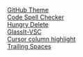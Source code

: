 [GitHub Theme](https://marketplace.visualstudio.com/items?itemName=GitHub.github-vscode-theme)\
[Code Spell Checker](https://marketplace.visualstudio.com/items?itemName=streetsidesoftware.code-spell-checker)\
[Hungry Delete](https://marketplace.visualstudio.com/items?itemName=jasonlhy.hungry-delete)\
[GlassIt-VSC](https://marketplace.visualstudio.com/items?itemName=s-nlf-fh.glassit)\
[Cursor column highlight](https://marketplace.visualstudio.com/items?itemName=IuriiBarlukov.cursor-column-highlight)\
[Trailing Spaces](https://marketplace.visualstudio.com/items?itemName=shardulm94.trailing-spaces)
